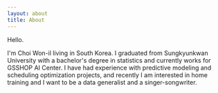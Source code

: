 ```yaml
---
layout: about
title: About
---
```


Hello.

I'm Choi Won-il living in South Korea.
I graduated from Sungkyunkwan University with a bachelor's degree in statistics and currently works for GSSHOP AI Center.
I have had experience with predictive modeling and scheduling optimization projects, and recently I am interested in home training and I want to be a data generalist and a singer-songwriter.
